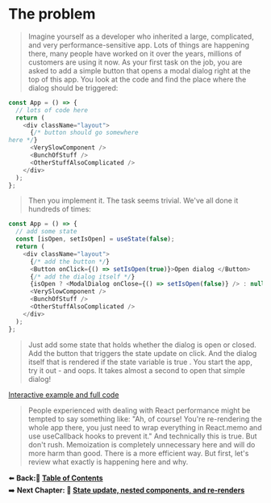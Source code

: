 # The problem

> Imagine yourself as a developer who inherited a large, complicated, and very performance-sensitive app. Lots of things are happening there, many people have worked on it over the years, millions of customers are using it now. As your first task on the job, you are asked to add a simple button that opens a modal dialog right at the top of this app. You look at the code and find the place where the dialog should be triggered:

```javascript
const App = () => {
  // lots of code here
  return (
    <div className="layout">
      {/* button should go somewhere
here */}
      <VerySlowComponent />
      <BunchOfStuff />
      <OtherStuffAlsoComplicated />
    </div>
  );
};
```

> Then you implement it. The task seems trivial. We've all done it hundreds of times:

```javascript
const App = () => {
  // add some state
  const [isOpen, setIsOpen] = useState(false);
  return (
    <div className="layout">
      {/* add the button */}
      <Button onClick={() => setIsOpen(true)}>Open dialog </Button>
      {/* add the dialog itself */}
      {isOpen ? <ModalDialog onClose={() => setIsOpen(false)} /> : null}
      <VerySlowComponent />
      <BunchOfStuff />
      <OtherStuffAlsoComplicated />
    </div>
  );
};
```

> Just add some state that holds whether the dialog is open or closed. Add the button that triggers the state update on click. And the dialog itself that is rendered if the state variable is true .
> You start the app, try it out - and oops. It takes almost a second to open that simple dialog!

[Interactive example and full code](https://advanced-react.com/examples/01/01)

> People experienced with dealing with React performance might be tempted to say something like: "Ah, of course! You're re-rendering the whole app there, you just need to wrap everything in React.memo and use useCallback hooks to prevent it." And technically this is true. But don't rush. Memoization is completely unnecessary here and will do more harm than good. There is a more efficient way.
> But first, let's review what exactly is happening here and why.

⬅️ **Back:📑 [Table of Contents](../../Readme.md)**
</br>
➡️ **Next Chapter: 🔄 [State update, nested components, and re-renders](./03-State-Update-Nested-Components-And-Re-Renders.md)**
